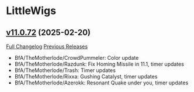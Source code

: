 # LittleWigs

## [v11.0.72](https://github.com/BigWigsMods/LittleWigs/tree/v11.0.72) (2025-02-20)
[Full Changelog](https://github.com/BigWigsMods/LittleWigs/compare/v11.0.71...v11.0.72) [Previous Releases](https://github.com/BigWigsMods/LittleWigs/releases)

- BfA/TheMotherlode/CrowdPummeler: Color update  
- BfA/TheMotherlode/Razdunk: Fix Homing Missile in 11.1, timer updates  
- BfA/TheMotherlode/Trash: Timer updates  
- BfA/TheMotherlode/Rixxa: Gushing Catalyst, timer updates  
- BfA/TheMotherlode/Azerokk: Resonant Quake under you, timer updates  
